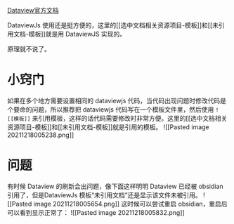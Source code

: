 
[Dataview官方文档](https://blacksmithgu.github.io/obsidian-dataview/)

DataviewJs 使用还是挺方便的，这里的[[选中文档相关资源项目-模板]]和[[未引用文档-模板]]就是用 DataviewJS 实现的。

原理就不说了。

# 小窍门

如果在多个地方需要设置相同的 dataviewjs 代码，当代码出现问题时修改代码是个要命的问题，所以推荐把 dataviewjs 代码写在一个模板文件里，然后使用 `![[模板]]` 来引用模板，这样的话代码需要修改时非常方便。这里的[[选中文档相关资源项目-模板]]和[[未引用文档-模板]]就是引用的模板。
![[Pasted image 20211218005238.png]]

# 问题

有时候 Dataview 的刷新会出问题，像下面这样明明 Dataview 已经被 obsidian 引用了，但是DataviewJs 模板“未引用文档”还是显示该文件未被引用。
![[Pasted image 20211218005654.png]]
这时候可以尝试重启 obsidian，重启后可以看到显示正常了：
![[Pasted image 20211218005832.png]]